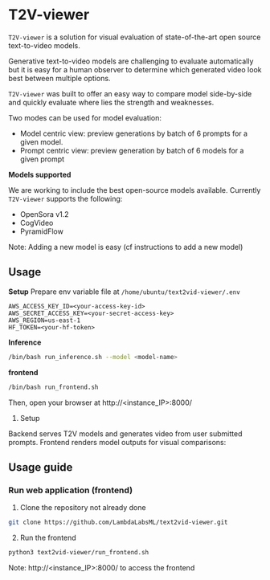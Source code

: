 # T2V-viewer

`T2V-viewer` is a solution for visual evaluation of state-of-the-art open source text-to-video models.

Generative text-to-video models are challenging to evaluate automatically but it is easy for a human observer to determine which generated video look best between multiple options.

`T2V-viewer` was built to offer an easy way to compare model side-by-side and quickly evaluate where lies the strength and weaknesses.

Two modes can be used for model evaluation:
* Model centric view: preview generations by batch of 6 prompts for a given model.
* Prompt centric view: preview generation by batch of 6 models for a given prompt


**Models supported**

We are working to include the best open-source models available.
Currently `T2V-viewer` supports the following:

* OpenSora v1.2
* CogVideo
* PyramidFlow


Note: Adding a new model is easy (cf instructions to add a new model)

## Usage

**Setup**
Prepare env variable file at `/home/ubuntu/text2vid-viewer/.env`
```
AWS_ACCESS_KEY_ID=<your-access-key-id>
AWS_SECRET_ACCESS_KEY=<your-secret-access-key>
AWS_REGION=us-east-1
HF_TOKEN=<your-hf-token>
```

**Inference**
```bash
/bin/bash run_inference.sh --model <model-name>
```

**frontend**
```bash
/bin/bash run_frontend.sh
```

Then, open your browser at http://<instance_IP>:8000/



 

1. Setup

Backend serves T2V models and generates video from user submitted prompts.
Frontend renders model outputs for visual comparisons:


## Usage guide



### Run web application (frontend)

1. Clone the repository not already done
```bash
git clone https://github.com/LambdaLabsML/text2vid-viewer.git
```

2. Run the frontend
```bash
python3 text2vid-viewer/run_frontend.sh
```
Note: http://<instance_IP>:8000/ to access the frontend